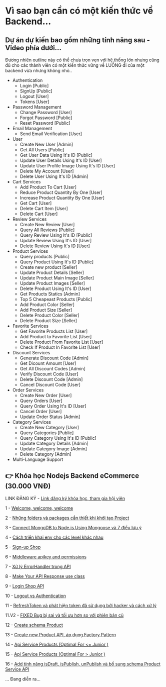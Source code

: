 # Vì sao bạn cần có một kiến thức về Backend...

## Dự án dự kiến bao gồm những tính năng sau - Video phía dưới...

Đương nhiên outline này có thể chưa trọn vẹn với hệ thống lớn nhưng cũng đủ cho các thành viên có một kiến thức vững về LUỒNG đi của một backend vừa nhưng không nhỏ..

-   Authentication
    -   Login [Public]
    -   SignUp [Public]
    -   Logout [User]
    -   Tokens [User]
-   Password Management
    -   Change Password [User]
    -   Forgot Password [Public]
    -   Reset Password [Public]
-   Email Management
    -   Send Email Verification [User]
-   User
    -   Create New User [Admin]
    -   Get All Users [Public]
    -   Get User Data Using It's ID [Public]
    -   Update User Details Using It's ID [User]
    -   Update User Profile Image Using It's ID [User]
    -   Delete My Account [User]
    -   Delete User Using It's ID [Admin]
-   Cart Services
    -   Add Product To Cart [User]
    -   Reduce Product Quantity By One [User]
    -   Increase Product Quantity By One [User]
    -   Get Cart [User]
    -   Delete Cart Item [User]
    -   Delete Cart [User]
-   Review Services
    -   Create New Review [User]
    -   Query All Reviews [Public]
    -   Query Review Using It's ID [Public]
    -   Update Review Using It's ID [User]
    -   Delete Review Using It's ID [User]
-   Product Services
    -   Query products [Public]
    -   Query Product Using It's ID [Public]
    -   Create new product [Seller]
    -   Update Product Details [Seller]
    -   Update Product Main Image [Seller]
    -   Update Product Images [Seller]
    -   Delete Product Using It's ID [User]
    -   Get Products Statics [Admin]
    -   Top 5 Cheapeast Products [Public]
    -   Add Product Color [Seller]
    -   Add Product Size [Seller]
    -   Delete Product Color [Seller]
    -   Delete Product Size [Seller]
-   Favorite Services
    -   Get Favorite Products List [User]
    -   Add Product to Favorite List [User]
    -   Delete Product From Favorite List [User]
    -   Check If Product In Favorite List [User]
-   Discount Services
    -   Generate Discount Code [Admin]
    -   Get Dicount Amount [User]
    -   Get All Discount Codes [Admin]
    -   Verify Discount Code [User]
    -   Delete Discount Code [Admin]
    -   Cancel Discount Code [User]
-   Order Services
    -   Create New Order [User]
    -   Query Orders [User]
    -   Query Order Using It's ID [User]
    -   Cancel Order [User]
    -   Update Order Status [Admin]
-   Category Services
    -   Create New Category [User]
    -   Query Categories [Public]
    -   Query Category Using It's ID [Public]
    -   Update Category Details [Admin]
    -   Update Category Image [Admin]
    -   Delete Category [Admin]
-   Multi-Language Support

## 👉 Khóa học Nodejs Backend eCommerce (30.000 VNĐ)

LINK ĐĂNG KÝ - [Link dăng ký khóa học, tham gia hội viên](https://www.youtube.com/channel/UCky92hx0lZxVBi2BJ6Zm2Hg/join)

1 - [Welcome, welcome, welcome](https://youtu.be/5keK7PRH9pE)

2 - [Những folders và packages cần thiết khi khởi tạo Project](https://youtu.be/qpIfPitAIX0)

3 - [Connect MongoDB to Node.js Using Mongoose và 7 điều lưu ý](https://youtu.be/TiMiJazU4Pc)

4 - [Cách triển khai env cho các level khác nhau](https://youtu.be/jnxsMU5hjqs)

5 - [Sign-up Shop](https://youtu.be/Ha_LFuZ5x1U)

6 - [Middleware apikey and permissions](https://youtu.be/nQxEwBAcYrI)

7 - [Xử lý ErrorHandler trong API](https://youtu.be/hyF1S0nFS7A)

8 - [Make Your API Response use class](https://youtu.be/mvMEn5ofnlQ)

9 - [Login Shop API](https://youtu.be/0O1PlClhmIc)

10 - [Logout vs Authentication](https://youtu.be/vXhNEryxP0E)

11 - [RefreshToken và phát hiện token đã sử dụng bởi hacker và cách xử lý](https://youtu.be/S8yvvRag6Kk)

11.V2 - [FIXED Bug bị sai và tối ưu hơn so với phiên bản cũ](https://youtu.be/sR3YViTbFJ8)

12 - [Create schema Product](https://youtu.be/j1Qb_qMNXzE)

13 - [Create new Product API, áp dụng Factory Pattern](https://youtu.be/57fGKY_zbT4)

14 - [ Api Service Products (Optimal For <= Junior )](https://youtu.be/SCSCiPRba50)

15 - [ Api Service Products (Optimal For > Junior )](https://youtu.be/T5rkuB8ca_g)

16 - [Add tính năng isDraft, isPublish, unPublish và bổ sung schema Product Service API](https://youtu.be/ZD5cWfsZO3A)

... Đang diễn ra...
